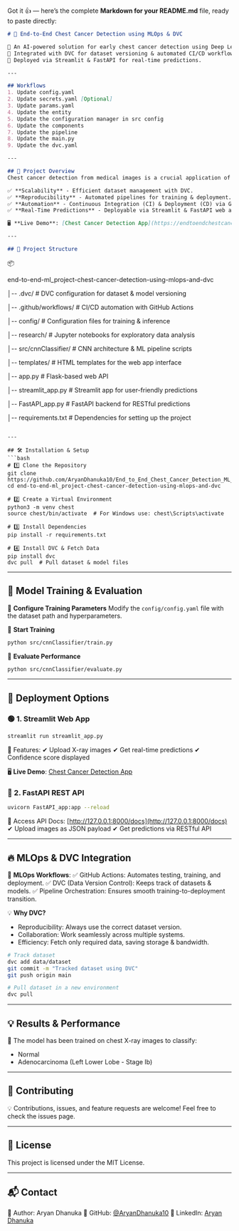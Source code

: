 Got it 👍 — here’s the complete **Markdown for your README.md** file, ready to paste directly:

```markdown
# 🚀 End-to-End Chest Cancer Detection using MLOps & DVC

🌟 An AI-powered solution for early chest cancer detection using Deep Learning and MLOps.  
📌 Integrated with DVC for dataset versioning & automated CI/CD workflows.  
🔬 Deployed via Streamlit & FastAPI for real-time predictions.  

---

## Workflows
1. Update config.yaml  
2. Update secrets.yaml [Optional]  
3. Update params.yaml  
4. Update the entity  
5. Update the configuration manager in src config  
6. Update the components  
7. Update the pipeline  
8. Update the main.py  
9. Update the dvc.yaml  

---

## 🏥 Project Overview
Chest cancer detection from medical images is a crucial application of AI in healthcare. This project follows a complete Machine Learning (ML) Lifecycle using MLOps principles and Data Version Control (DVC) to ensure:  

✅ **Scalability** - Efficient dataset management with DVC.  
✅ **Reproducibility** - Automated pipelines for training & deployment.  
✅ **Automation** - Continuous Integration (CI) & Deployment (CD) via GitHub Actions.  
✅ **Real-Time Predictions** - Deployable via Streamlit & FastAPI web apps.  

🖥 **Live Demo**: [Chest Cancer Detection App](https://endtoendchestcancerdetection-zrajzsm.streamlit.app/)  

---

## 📂 Project Structure
```

📦 

end-to-end-ml_project-chest-cancer-detection-using-mlops-and-dvc

│-- .dvc/               # DVC configuration for dataset & model versioning

│-- .github/workflows/   # CI/CD automation with GitHub Actions

│-- config/             # Configuration files for training & inference

│-- research/           # Jupyter notebooks for exploratory data analysis

│-- src/cnnClassifier/  # CNN architecture & ML pipeline scripts

│-- templates/          # HTML templates for the web app interface

│-- app.py              # Flask-based web API

│-- streamlit_app.py    # Streamlit app for user-friendly predictions

│-- FastAPI_app.py      # FastAPI backend for RESTful predictions

│-- requirements.txt    # Dependencies for setting up the project


````

---

## 🛠️ Installation & Setup
```bash
# 1️⃣ Clone the Repository
git clone https://github.com/AryanDhanuka10/End_to_End_Chest_Cancer_Detection_ML_Project_using_DVC_and_MLflow.git
cd end-to-end-ml_project-chest-cancer-detection-using-mlops-and-dvc

# 2️⃣ Create a Virtual Environment
python3 -m venv chest
source chest/bin/activate  # For Windows use: chest\Scripts\activate

# 3️⃣ Install Dependencies
pip install -r requirements.txt

# 4️⃣ Install DVC & Fetch Data
pip install dvc
dvc pull  # Pull dataset & model files
````

---

## 🎯 Model Training & Evaluation

🔵 **Configure Training Parameters**
Modify the `config/config.yaml` file with the dataset path and hyperparameters.

🔵 **Start Training**

```bash
python src/cnnClassifier/train.py
```

🔵 **Evaluate Performance**

```bash
python src/cnnClassifier/evaluate.py
```

---

## 🚀 Deployment Options

### 🟢 1. Streamlit Web App

```bash
streamlit run streamlit_app.py
```

📌 Features:
✔ Upload X-ray images
✔ Get real-time predictions
✔ Confidence score displayed

🖥 **Live Demo**: [Chest Cancer Detection App](https://endtoendchestcancerdetection-zrajzsm.streamlit.app/)

### 🔵 2. FastAPI REST API

```bash
uvicorn FastAPI_app:app --reload
```

📌 Access API Docs: [http://127.0.0.1:8000/docs](http://127.0.0.1:8000/docs)
✔ Upload images as JSON payload
✔ Get predictions via RESTful API

---

## 🔥 MLOps & DVC Integration

🚀 **MLOps Workflows**:
✅ GitHub Actions: Automates testing, training, and deployment.
✅ DVC (Data Version Control): Keeps track of datasets & models.
✅ Pipeline Orchestration: Ensures smooth training-to-deployment transition.

💡 **Why DVC?**

* Reproducibility: Always use the correct dataset version.
* Collaboration: Work seamlessly across multiple systems.
* Efficiency: Fetch only required data, saving storage & bandwidth.

```bash
# Track dataset
dvc add data/dataset
git commit -m "Tracked dataset using DVC"
git push origin main

# Pull dataset in a new environment
dvc pull
```

---

## 💡 Results & Performance

📌 The model has been trained on chest X-ray images to classify:

* Normal
* Adenocarcinoma (Left Lower Lobe - Stage Ib)

---

## 🤝 Contributing

💡 Contributions, issues, and feature requests are welcome!
Feel free to check the issues page.

---

## 📜 License

This project is licensed under the MIT License.

---

## 📬 Contact

📌 Author: Aryan Dhanuka
📌 GitHub: [@AryanDhanuka10](https://github.com/AryanDhanuka10)
📌 LinkedIn: [Aryan Dhanuka](https://www.linkedin.com/in/aryan-dhanuka-07b338292/)


